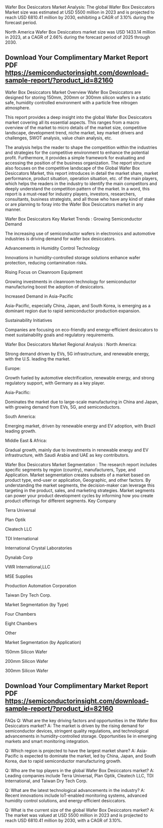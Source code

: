 Wafer Box Desiccators Market Analysis:
The global Wafer Box Desiccators Market size was estimated at USD 5500 million in 2023 and is projected to reach USD 6810.41 million by 2030, exhibiting a CAGR of 3.10% during the forecast period.

North America Wafer Box Desiccators market size was USD 1433.14 million in 2023, at a CAGR of 2.66% during the forecast period of 2025 through 2030.


## Download Your Complimentary Market  Report PDF https://semiconductorinsight.com/download-sample-report/?product_id=82160 


Wafer Box Desiccators Market Overview
Wafer Box Desiccators are designed for storing 150mm, 200mm or 300mm silicon wafers in a static safe, humidity controlled environment with a particle free nitrogen atmosphere.

This report provides a deep insight into the global Wafer Box Desiccators market covering all its essential aspects. This ranges from a macro overview of the market to micro details of the market size, competitive landscape, development trend, niche market, key market drivers and challenges, SWOT analysis, value chain analysis, etc.

The analysis helps the reader to shape the competition within the industries and strategies for the competitive environment to enhance the potential profit. Furthermore, it provides a simple framework for evaluating and accessing the position of the business organization. The report structure also focuses on the competitive landscape of the Global Wafer Box Desiccators Market, this report introduces in detail the market share, market performance, product situation, operation situation, etc. of the main players, which helps the readers in the industry to identify the main competitors and deeply understand the competition pattern of the market.
In a word, this report is a must-read for industry players, investors, researchers, consultants, business strategists, and all those who have any kind of stake or are planning to foray into the Wafer Box Desiccators market in any manner.

Wafer Box Desiccators Key Market Trends  :
Growing Semiconductor Demand

The increasing use of semiconductor wafers in electronics and automotive industries is driving demand for wafer box desiccators.

Advancements in Humidity Control Technology

Innovations in humidity-controlled storage solutions enhance wafer protection, reducing contamination risks.

Rising Focus on Cleanroom Equipment

Growing investments in cleanroom technology for semiconductor manufacturing boost the adoption of desiccators.

Increased Demand in Asia-Pacific

Asia-Pacific, especially China, Japan, and South Korea, is emerging as a dominant region due to rapid semiconductor production expansion.

Sustainability Initiatives

Companies are focusing on eco-friendly and energy-efficient desiccators to meet sustainability goals and regulatory requirements.

Wafer Box Desiccators Market Regional Analysis :
North America:

Strong demand driven by EVs, 5G infrastructure, and renewable energy, with the U.S. leading the market.

Europe:

Growth fueled by automotive electrification, renewable energy, and strong regulatory support, with Germany as a key player.

Asia-Pacific:

Dominates the market due to large-scale manufacturing in China and Japan, with growing demand from EVs, 5G, and semiconductors.

South America:

Emerging market, driven by renewable energy and EV adoption, with Brazil leading growth.

Middle East & Africa:

Gradual growth, mainly due to investments in renewable energy and EV infrastructure, with Saudi Arabia and UAE as key contributors.

Wafer Box Desiccators Market Segmentation :
The research report includes specific segments by region (country), manufacturers, Type, and Application. Market segmentation creates subsets of a market based on product type, end-user or application, Geographic, and other factors. By understanding the market segments, the decision-maker can leverage this targeting in the product, sales, and marketing strategies. Market segments can power your product development cycles by informing how you create product offerings for different segments.
Key Company

Terra Universal

Plan Optik

Cleatech LLC

TDI International

International Crystal Laboratories

Dynalab Corp

VWR International,LLC

MSE Supplies

Production Automation Corporation

Taiwan Dry Tech Corp.

Market Segmentation (by Type)

Four Chambers

Eight Chambers

Other

Market Segmentation (by Application)

150mm Silicon Wafer

200mm Silicon Wafer

300mm Silicon Wafer


## Download Your Complimentary Market  Report PDF https://semiconductorinsight.com/download-sample-report/?product_id=82160 

FAQs
Q: What are the key driving factors and opportunities in the Wafer Box Desiccators market?
A: The market is driven by the rising demand for semiconductor devices, stringent quality regulations, and technological advancements in humidity-controlled storage. Opportunities lie in emerging markets and smart monitoring integration.


Q: Which region is projected to have the largest market share?
A: Asia-Pacific is expected to dominate the market, led by China, Japan, and South Korea, due to rapid semiconductor manufacturing growth.


Q: Who are the top players in the global Wafer Box Desiccators market?
A: Leading companies include Terra Universal, Plan Optik, Cleatech LLC, TDI International, and Taiwan Dry Tech Corp.


Q: What are the latest technological advancements in the industry?
A: Recent innovations include IoT-enabled monitoring systems, advanced humidity control solutions, and energy-efficient desiccators.


Q: What is the current size of the global Wafer Box Desiccators market?
A: The market was valued at USD 5500 million in 2023 and is projected to reach USD 6810.41 million by 2030, with a CAGR of 3.10%.

